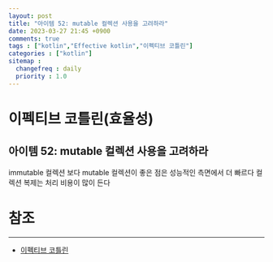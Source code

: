 ```yaml
---
layout: post
title: "아이템 52: mutable 컬렉션 사용을 고려하라"
date: 2023-03-27 21:45 +0900
comments: true
tags : ["kotlin","Effective kotlin","이펙티브 코틀린"]
categories : ["kotlin"]
sitemap :
  changefreq : daily
  priority : 1.0
---
```


# 이펙티브 코틀린(효율성)
## 아이템 52: mutable 컬렉션 사용을 고려하라

immutable 컬렉션 보다 mutable 컬렉션이 좋은 점은 성능적인 측면에서 더 빠르다
컬렉션 복제는 처리 비용이 많이 든다

# 참조

-----
* [이펙티브 코틀린](http://www.yes24.com/Product/Goods/106225986)
